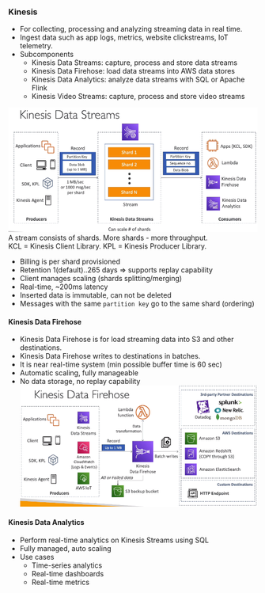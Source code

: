 ### Kinesis
* For collecting, processing and analyzing streaming data in real time.
* Ingest data such as app logs, metrics, website clickstreams, IoT telemetry.
* Subcomponents
  * Kinesis Data Streams: capture, process and store data streams
  * Kinesis Data Firehose: load data streams into AWS data stores
  * Kinesis Data Analytics: analyze data streams with SQL or Apache Flink
  * Kinesis Video Streams: capture, process and store video streams

![KinesisOverview](files/KinesisOverview.png)
A stream consists of shards. More shards - more throughput.\
KCL = Kinesis Client Library.
KPL = Kinesis Producer Library.

* Billing is per shard provisioned
* Retention 1(default)..265 days => supports replay capability
* Client manages scaling (shards splitting/merging)
* Real-time, ~200ms latency
* Inserted data is immutable, can not be deleted
* Messages with the same `partition key` go to the same shard (ordering)

#### Kinesis Data Firehose
* Kinesis Data Firehose is for load streaming data into S3 and other destinations.
* Kinesis Data Firehose writes to destinations in batches.
* It is near real-time system (min possible buffer time is 60 sec)
* Automatic scaling, fully manageable
* No data storage, no replay capability
![KinesisDataFirehose](files/KinesisDataFirehose.png)

#### Kinesis Data Analytics
* Perform real-time analytics on Kinesis Streams using SQL
* Fully managed, auto scaling
* Use cases
  * Time-series analytics
  * Real-time dashboards
  * Real-time metrics
